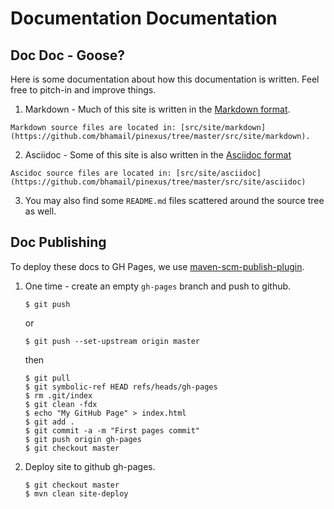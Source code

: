 Documentation Documentation
===========================

Doc Doc - Goose?
----------------

Here is some documentation about how this documentation is written. Feel free to pitch-in and improve things.

  1. Markdown - Much of this site is written in the [Markdown format](http://daringfireball.net/projects/markdown/syntax).

    Markdown source files are located in: [src/site/markdown](https://github.com/bhamail/pinexus/tree/master/src/site/markdown).
    
  2. Asciidoc - Some of this site is also written in the [Asciidoc format](http://asciidoctor.org/docs/asciidoc-syntax-quick-reference/)
  
    Ascidoc source files are located in: [src/site/asciidoc](https://github.com/bhamail/pinexus/tree/master/src/site/asciidoc)
  
  3. You may also find some `README.md` files scattered around the source tree as well.


Doc Publishing
--------------

To deploy these docs to GH Pages, we use [maven-scm-publish-plugin](https://maven.apache.org/plugins/maven-scm-publish-plugin/).

 1. One time - create an empty `gh-pages` branch and push to github.
    
        $ git push
    
    or

        $ git push --set-upstream origin master
    
    then
    
        $ git pull
        $ git symbolic-ref HEAD refs/heads/gh-pages
        $ rm .git/index
        $ git clean -fdx
        $ echo "My GitHub Page" > index.html
        $ git add .
        $ git commit -a -m "First pages commit"
        $ git push origin gh-pages
        $ git checkout master
        
 2. Deploy site to github gh-pages.
  
        $ git checkout master
        $ mvn clean site-deploy

